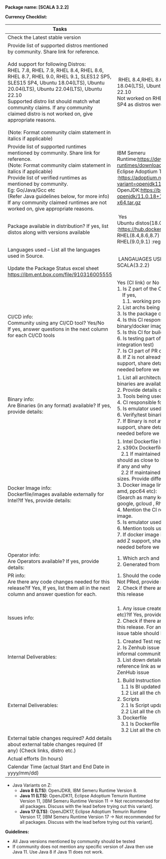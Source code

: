 **Package name: [SCALA 3.2.2]**

**Currency Checklist:**

Tasks | Details 
-- | --
Check the Latest stable version |  
Provide list of supported distros mentioned by community. Share link for reference.<br><br>Add support for following   Distros:<br>  RHEL 7.8, RHEL 7.9, RHEL 8.4, RHEL 8.6, RHEL 8.7, RHEL 9.0, RHEL 9.1, SLES12 SP5, SLES15 SP4, Ubuntu 18.04(LTS), Ubuntu 20.04(LTS), Ubuntu 22.04(LTS),  Ubuntu 22.10<br> Supported distro list should match   what community claims. If any community claimed distro is not worked on, give   appropriate reasons.<br><br> (Note: Format community claim statement in italics if applicable) |  RHEL 8.4,RHEL 8.6, RHEL8.7, RHEL9.0, RHEL 9.1, Ubuntu 18.04(LTS), Ubuntu 20.04(LTS), Ubuntu 22.04(LTS),  Ubuntu 22.10<br> Not worked on RHEL 7.8, RHEL 7.9 AND SLES12 SP5, SLES15 SP4 as distros were not provided.
Provide list of supported runtimes mentioned by community. Share link for reference. <br> (Note: Format community claim statement in italics if applicable) <br> Provide list of verified runtimes as mentioned by community. <br>Eg: Go/Java/Gcc etc <br>(Refer Java guidelines below, for more info)  <br>If any community claimed runtimes are not worked on, give   appropriate reasons.  | IBM Semeru Runtime:https://developer.ibm.com/languages/java/semeru-runtimes/downloads/<br> Eclipse Adoptium Temurin Runtime :https://adoptium.net/temurin/releases/?variant=openjdk11&jvmVariant=hotspot<br> OpenJDK:https://builds.openlogic.com/downloadJDK/openlogic-openjdk/11.0.18+10/openlogic-openjdk-11.0.18+10-linux-x64.tar.gz
Package   available in distribution? If yes, list distos along with versions available |  Yes<br> Ubuntu distos(18.04,20.04,22.04,22.10) :https://hub.docker.com/r/s390x/ubuntu/tags?page=1 <br> RHEL(8.4,8.6,8.7) :registry.access.redhat.com/ubi8/ubi:8.x<br> RHEL(9.0,9.1) :registry.access.redhat.com/ubi9:9.x
Languages used – List all the languages used in Source. <br><br>Update the Package Status excel sheet <br>https://ibm.ent.box.com/file/910316005555 |  LANGAUAGES USED: JAVA (11)<br> SCALA(3.2.2) 
CI/CD info: <br> Community using any CI/CD tool? Yes/No<br>If yes, answer questions in the next column for each CI/CD tools <br> |  Yes (CI link) or No public/private CI/CD info. found  <br>1. Is Z part of the CI? Yes/No <br>&nbsp;&nbsp;&nbsp;&nbsp;If yes, <br>&nbsp;&nbsp;&nbsp;&nbsp;1.1. working properly & build succ? <br> 2.  List archs being built<br>3. Is the package cross compiled? <br>4. Is this CI responsible for releasing any build artifact (e.g., binary/docker image/operator)  <br>5. Is this CI for build only? <br>6. Is testing part of the CI (What kind of testing. E.g. unit test, integration test) <br>7.   Is CI part of PR checks or PR merge commits? <br> 8. If Z is not already part of CI, then look for chances to add Z support, share details like how to enable, etc, discussion is needed before we decide what to do. 
Binary info:<br>Are Binaries (in any format) available? If yes, provide details:  |  1.	List all architectures (including no-arch/no-mention) for which binaries are available and share link to download.<br>2. Provide details on how it is built e.g. cross vs native <br>3.	Tools being used to create binary <br>4.	CI responsible for releasing the binary<br>5.	Is emulator used?<br>6.	Verify/test binaries and share results. <br>7.	If Binary is not available for Z then look for chances to add Z support, share details like how to enable, etc, discussion is needed before we decide what to do.
Docker Image info:<br> Dockerfile/images available externally for Intel?If Yes, provide details: |  1.	Intel Dockerfile link: <br>2. s390x Dockerfile link (Maintained by us / Community):<br>&nbsp;&nbsp;&nbsp;2.1 If maintained by us,      Dockerfile should be provided and should as close to Intel as possible. Provide difference with Intel if any and why<br>&nbsp;&nbsp;&nbsp;2.2	If maintained by us,      mention Intel and s390x docker image sizes. Provide difference with Intel if any and why <br>3.	Docker image link (for s390x and other platforms like Intel, amd, ppc64 etc): <br>(Search as many keywords as u can think of – e.g.  dockerhub, google, gcloud , Rhel registry etc)<br>4.	Mention the CI responsible for building   and publishing docker image.<br>5.	Is emulator used?<br>6.	Mention tools used to build the image.<br>7.	If docker image is not available for Z then look for chances to add Z support, share details like how to enable, etc, discussion is needed before we decide what to do.
Operator info:<br> Are Operators available?   If yes, provide details:| 1. Which arch and where to find it (link should be provided).  <br>2.   Generated from their CI/CD? 
PR info:<br> Are there any code changes needed for this release?If Yes, If yes, list them all in the next column and answer question for each. | 1.	Should the code changes be PRed? If yes provide PR link. If Not PRed, provide reasons on why not. <br> 2.	Check if there are existing open PR’s and if it's still valid for this release 
Issues info:| <br>1. Any issue created with community (GitHub, JIRA, Bugzilla etc)?If Yes, provide issue link.<br>2.	Check if there are existing open issues and if it's still valid for this release. For any outstanding issue provide latest updates and issue table should be updated accordingly. 
Internal Deliverables: | 1.	Created Test reports (Table format)?Use test result template<br>2.	Is Zenhub issue updated with all UpToDate info including informal community communications<br>3.	List down detailed Steps followed to verify the package. Give reference link as well. Also Attach a proof of verification on the ZenHub issue
External Deliverables: | 1.	Build Instructions <br>&nbsp;&nbsp;&nbsp;1.1	Is BI updated?<br>&nbsp;&nbsp;&nbsp;1.2	List all the changes done with respect to published version<br>2.	Scripts <br>&nbsp;&nbsp;&nbsp;2.1	Is Script updated?<br>&nbsp;&nbsp;&nbsp;2.2	List all the changes done with respect to published version<br>3.	Dockerfile  <br>&nbsp;&nbsp;&nbsp;3.1	Is Dockerfile updated?<br>&nbsp;&nbsp;&nbsp;3.2	List all the changes done with respect to published version 
External table changes required? Add details about external table changes required (If any) (Check links, distro etc.) |
Actual efforts (In   hours) |  
Calendar   Time (actual Start and End Date in yyyy/mm/dd) |  

* Java Variants on Z: 
  * **Java 8 (LTS)**: OpenJDK8, IBM Semeru Runtime Version 8.
  * **Java 11 (LTS)**: OpenJDK11, Eclipse Adoptium Temurin Runtime Version 11, [IBM Semeru Runtime Version 11 -> Not recommended for all packages. Discuss with the lead before trying out this variant].
  * **Java 17 (LTS)**: OpenJDK17, Eclipse Adoptium Temurin Runtime Version 17, [IBM Semeru Runtime Version 17 -> Not recommended for all packages. Discuss with the lead before trying out this variant]. 
 
**Guidelines:** 
* All Java versions mentioned by community should be tested
* If community does not mention any specific version of Java then use Java 11. Use Java 8 if Java 11 does not work.
